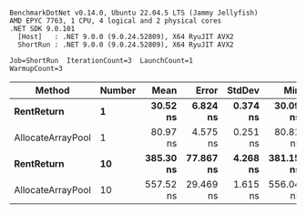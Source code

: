 ```

BenchmarkDotNet v0.14.0, Ubuntu 22.04.5 LTS (Jammy Jellyfish)
AMD EPYC 7763, 1 CPU, 4 logical and 2 physical cores
.NET SDK 9.0.101
  [Host]   : .NET 9.0.0 (9.0.24.52809), X64 RyuJIT AVX2
  ShortRun : .NET 9.0.0 (9.0.24.52809), X64 RyuJIT AVX2

Job=ShortRun  IterationCount=3  LaunchCount=1  
WarmupCount=3  

```
| Method            | Number | Mean      | Error     | StdDev   | Min       | Max       | Allocated |
|------------------ |------- |----------:|----------:|---------:|----------:|----------:|----------:|
| **RentReturn**        | **1**      |  **30.52 ns** |  **6.824 ns** | **0.374 ns** |  **30.09 ns** |  **30.74 ns** |         **-** |
| AllocateArrayPool | 1      |  80.97 ns |  4.575 ns | 0.251 ns |  80.81 ns |  81.26 ns |         - |
| **RentReturn**        | **10**     | **385.30 ns** | **77.867 ns** | **4.268 ns** | **381.15 ns** | **389.68 ns** |         **-** |
| AllocateArrayPool | 10     | 557.52 ns | 29.469 ns | 1.615 ns | 556.04 ns | 559.24 ns |         - |
